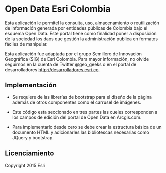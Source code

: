﻿# Open Data Esri Colombia

Esta aplicación le permitel la consulta, uso, almacenamiento o reutilización de información generada por entidades públicas de Colombia bajo el esquema Open Data. Este portal tiene como finalidad poner a disposición de la sociedad los daos que gestión la administración publica en formatos fáciles de manipular. 

Esta aplicación fue adaptada por el grupo Semillero de Innovación Geográfica (SIG) de Esri Colombia. Para mayor información, no olvide seguirnos en la cuenta de Twitter @geo_geeks o en el portal de desarrolladores http://desarrolladores.esri.co.


## Implementación

- Se requiere de las librerías de bootstrap para el diseño de la página además de otros componentes como el carrusel de imágenes.

- Este código esta seccionado en tres partes las cueles corresponden a los campos de edición del portal de Open Data en Arcgis.com. 

- Para implementarlo desde cero se debe crear la estructura básica de un documento HTML y adicionarles las bibliotescas necesarias como JQuery y bootstrap.


## Licenciamiento

Copyright 2015 Esri



